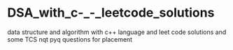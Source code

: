 # DSA_with_c-_-_leetcode_solutions
data structure and algorithm with c++ language and leet code solutions and some TCS nqt pyq questions for placement
